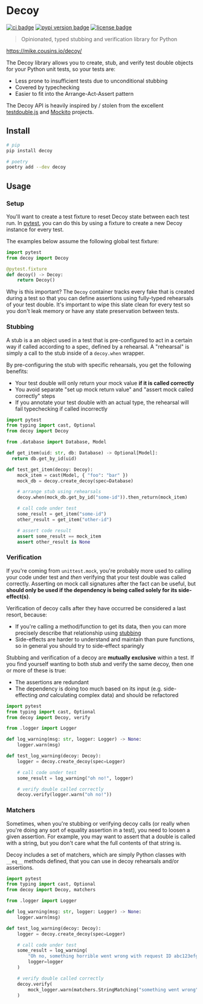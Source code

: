 # Decoy

[![ci badge][]][ci]
[![pypi version badge][]][pypi]
[![license badge][]][license]

[ci]: https://github.com/mcous/decoy/actions
[ci badge]: https://flat.badgen.net/github/checks/mcous/decoy/main
[pypi]: https://pypi.org/project/decoy/
[pypi version badge]: https://flat.badgen.net/pypi/v/decoy
[license]: https://github.com/mcous/decoy/blob/main/LICENSE
[license badge]: https://flat.badgen.net/github/license/mcous/decoy

> Opinionated, typed stubbing and verification library for Python

<https://mike.cousins.io/decoy/>

The Decoy library allows you to create, stub, and verify test double objects for your Python unit tests, so your tests are:

-   Less prone to insufficient tests due to unconditional stubbing
-   Covered by typechecking
-   Easier to fit into the Arrange-Act-Assert pattern

The Decoy API is heavily inspired by / stolen from the excellent [testdouble.js][] and [Mockito][] projects.

[testdouble.js]: https://github.com/testdouble/testdouble.js
[mockito]: https://site.mockito.org/

## Install

```bash
# pip
pip install decoy

# poetry
poetry add --dev decoy
```

## Usage

### Setup

You'll want to create a test fixture to reset Decoy state between each test run. In [pytest][], you can do this by using a fixture to create a new Decoy instance for every test.

The examples below assume the following global test fixture:

```python
import pytest
from decoy import Decoy

@pytest.fixture
def decoy() -> Decoy:
    return Decoy()
```

Why is this important? The `Decoy` container tracks every fake that is created during a test so that you can define assertions using fully-typed rehearsals of your test double. It's important to wipe this slate clean for every test so you don't leak memory or have any state preservation between tests.

[pytest]: https://docs.pytest.org/

### Stubbing

A stub is a an object used in a test that is pre-configured to act in a certain way if called according to a spec, defined by a rehearsal. A "rehearsal" is simply a call to the stub inside of a `decoy.when` wrapper.

By pre-configuring the stub with specific rehearsals, you get the following benefits:

-   Your test double will only return your mock value **if it is called correctly**
-   You avoid separate "set up mock return value" and "assert mock called correctly" steps
-   If you annotate your test double with an actual type, the rehearsal will fail typechecking if called incorrectly

```python
import pytest
from typing import cast, Optional
from decoy import Decoy

from .database import Database, Model

def get_item(uid: str, db: Database) -> Optional[Model]:
  return db.get_by_id(uid)

def test_get_item(decoy: Decoy):
    mock_item = cast(Model, { "foo": "bar" })
    mock_db = decoy.create_decoy(spec=Database)

    # arrange stub using rehearsals
    decoy.when(mock_db.get_by_id("some-id")).then_return(mock_item)

    # call code under test
    some_result = get_item("some-id")
    other_result = get_item("other-id")

    # assert code result
    assert some_result == mock_item
    assert other_result is None
```

### Verification

If you're coming from `unittest.mock`, you're probably more used to calling your code under test and _then_ verifying that your test double was called correctly. Asserting on mock call signatures after the fact can be useful, but **should only be used if the dependency is being called solely for its side-effect(s)**.

Verification of decoy calls after they have occurred be considered a last resort, because:

-   If you're calling a method/function to get its data, then you can more precisely describe that relationship using [stubbing](#stubbing)
-   Side-effects are harder to understand and maintain than pure functions, so in general you should try to side-effect sparingly

Stubbing and verification of a decoy are **mutually exclusive** within a test. If you find yourself wanting to both stub and verify the same decoy, then one or more of these is true:

-   The assertions are redundant
-   The dependency is doing too much based on its input (e.g. side-effecting _and_ calculating complex data) and should be refactored

```python
import pytest
from typing import cast, Optional
from decoy import Decoy, verify

from .logger import Logger

def log_warning(msg: str, logger: Logger) -> None:
    logger.warn(msg)

def test_log_warning(decoy: Decoy):
    logger = decoy.create_decoy(spec=Logger)

    # call code under test
    some_result = log_warning("oh no!", logger)

    # verify double called correctly
    decoy.verify(logger.warn("oh no!"))
```

### Matchers

Sometimes, when you're stubbing or verifying decoy calls (or really when you're doing any sort of equality assertion in a test), you need to loosen a given assertion. For example, you may want to assert that a double is called with a string, but you don't care what the full contents of that string is.

Decoy includes a set of matchers, which are simply Python classes with `__eq__` methods defined, that you can use in decoy rehearsals and/or assertions.

```python
import pytest
from typing import cast, Optional
from decoy import Decoy, matchers

from .logger import Logger

def log_warning(msg: str, logger: Logger) -> None:
    logger.warn(msg)

def test_log_warning(decoy: Decoy):
    logger = decoy.create_decoy(spec=Logger)

    # call code under test
    some_result = log_warning(
        "Oh no, something horrible went wrong with request ID abc123efg456",
        logger=logger
    )

    # verify double called correctly
    decoy.verify(
        mock_logger.warn(matchers.StringMatching("something went wrong"))
    )
```
